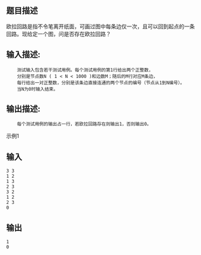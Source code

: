 ## 题目描述

​    欧拉回路是指不令笔离开纸面，可画过图中每条边仅一次，且可以回到起点的一条回路。现给定一个图，问是否存在欧拉回路？

## 输入描述:

```
    测试输入包含若干测试用例。每个测试用例的第1行给出两个正整数，
    分别是节点数N ( 1 < N < 1000 )和边数M；随后的M行对应M条边，
    每行给出一对正整数，分别是该条边直接连通的两个节点的编号（节点从1到N编号）。
    当N为0时输入结束。
```

## 输出描述:

```
    每个测试用例的输出占一行，若欧拉回路存在则输出1，否则输出0。
```

示例1

## 输入

```
3 3
1 2
1 3
2 3
3 2
1 2
2 3
0

```

## 输出

```
1
0
```

